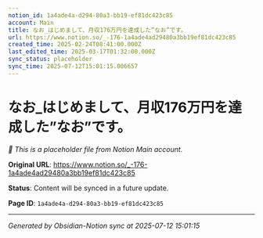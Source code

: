 ```yaml
---
notion_id: 1a4ade4a-d294-80a3-bb19-ef81dc423c85
account: Main
title: なお_はじめまして、月収176万円を達成した”なお”です。
url: https://www.notion.so/_-176-1a4ade4ad29480a3bb19ef81dc423c85
created_time: 2025-02-24T08:41:00.000Z
last_edited_time: 2025-03-17T01:32:00.000Z
sync_status: placeholder
sync_time: 2025-07-12T15:01:15.006657
---
```


# なお_はじめまして、月収176万円を達成した”なお”です。

*🔄 This is a placeholder file from Notion Main account.*

**Original URL**: https://www.notion.so/_-176-1a4ade4ad29480a3bb19ef81dc423c85

**Status**: Content will be synced in a future update.

**Page ID**: `1a4ade4a-d294-80a3-bb19-ef81dc423c85`

---

*Generated by Obsidian-Notion sync at 2025-07-12 15:01:15*

